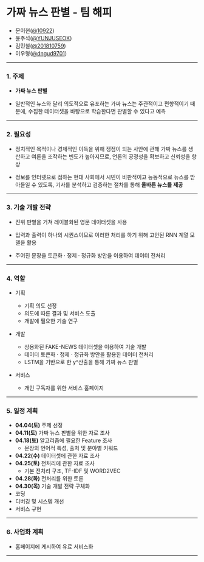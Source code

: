 
# 가짜 뉴스 판별 - 팀 해피
- 문이현([@10922](https://github.com/10922))
- 윤주석([@YUNJUSEOK](https://github.com/YUNJUSEOK))
- 김민철([@201810759](https://github.com/201810759))
- 이우형([@dngud9701](https://github.com/dngud9701))
 
---

### 1. 주제
- __가짜 뉴스 판별__

- 일반적인 뉴스와 달리 의도적으로 유포하는 가짜 뉴스는 주관적이고 편향적이기 때문에, 수집한 데이터셋을 바탕으로 학습한다면 판별할 수 있다고 예측

---

### 2. 필요성

- 정치적인 목적이나 경제적인 이득을 위해 쟁점이 되는 사안에 관해 가짜 뉴스를 생산하고 여론을 조작하는 빈도가 높아지므로, 언론의 공정성을 확보하고 신뢰성을 향상

- 정보를 인터넷으로 접하는 현대 사회에서 시민이 비판적이고 능동적으로 뉴스를 받아들일 수 있도록, 기사를 분석하고 검증하는 절차를 통해 __올바른 뉴스를 제공__

---

### 3. 기술 개발 전략

- 진위 판별을 거쳐 레이블화된 영문 데이터셋을 사용

- 입력과 출력이 하나의 시퀀스이므로 이러한 처리를 하기 위해 고안된 RNN 계열 모델을 활용

- 주어진 문장을 토큰화 · 정제 · 정규화 방안을 이용하여 데이터 전처리

---

### 4. 역할

- 기획

  - 기획 의도 선정
  - 의도에 따른 결과 및 서비스 도출
  - 개발에 필요한 기술 연구

- 개발 
  - 상용화된 FAKE-NEWS 데이터셋을 이용하여 기술 개발
  - 데이터 토큰화 · 정제 · 정규화 방안을 활용한 데이터 전처리
  - LSTM을 기반으로 한 y^산출을 통해 가짜 뉴스 판별
 

- 서비스 
   - 개인 구독자를 위한 서비스 홈페이지

---

### 5. 일정 계획

- **04.04(토)** 주제 선정
- __04.11(토)__ 가짜 뉴스 판별을 위한 자료 조사
- __04.18(토)__ 알고리즘에 필요한 Feature 조사
  - 문장의 언어적 특성, 출처 및 분야별 키워드
- __04.22(수)__ 데이터셋에 관한 자료 조사
- __04.25(토)__ 전처리에 관한 자료 조사
  - 기본 전처리 구조, TF-IDF 및 WORD2VEC
- __04.28(화)__ 전처리를 위한 토론
- __04.30(목)__ 기술 개발 전략 구체화
- 코딩
- 디버깅 및 시스템 개선
- 서비스 구현

---

### 6. 사업화 계획

- 홈페이지에 게시하여 유료 서비스화

---
